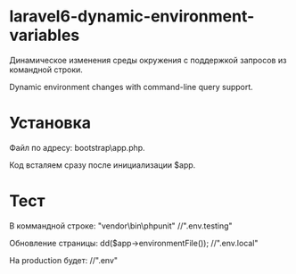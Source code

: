 # laravel6-dynamic-environment-variables
Динамическое изменения среды окружения с поддержкой запросов из командной строки.

Dynamic environment changes with command-line query support.
# Установка
Файл по адресу: bootstrap\app.php.

Код всталяем сразу после инициализации $app.
# Тест
В коммандной строке: "vendor\bin\phpunit"
 //".env.testing"

Обновление страницы: dd($app->environmentFile());
 //".env.local"
 
 На production будет:  //".env"
